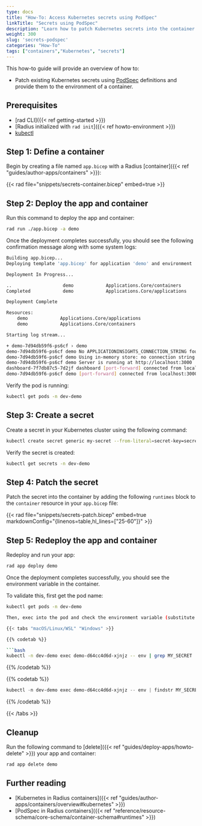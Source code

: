 ```yaml
---
type: docs
title: "How-To: Access Kubernetes secrets using PodSpec"
linkTitle: "Secrets using PodSpec"
description: "Learn how to patch Kubernetes secrets into the container environment using PodSpec definitions"
weight: 300
slug: 'secrets-podspec'
categories: "How-To"
tags: ["containers","Kubernetes", "secrets"]
---
```


This how-to guide will provide an overview of how to:

- Patch existing Kubernetes secrets using [PodSpec](https://kubernetes.io/docs/reference/kubernetes-api/workload-resources/pod-v1/#PodSpec) definitions and provide them to the environment of a container.

## Prerequisites

- [rad CLI]({{< ref getting-started >}})
- [Radius initialized with `rad init`]({{< ref howto-environment >}})
- [kubectl](https://kubernetes.io/docs/tasks/tools/install-kubectl/)

## Step 1: Define a container

Begin by creating a file named `app.bicep` with a Radius [container]({{< ref "guides/author-apps/containers" >}}):

{{< rad file="snippets/secrets-container.bicep" embed=true >}}

## Step 2: Deploy the app and container

Run this command to deploy the app and container:

```bash
rad run ./app.bicep -a demo
```

Once the deployment completes successfully, you should see the following confirmation message along with some system logs:

```bash
Building app.bicep...
Deploying template 'app.bicep' for application 'demo' and environment 'dev' from workspace 'dev'...

Deployment In Progress...

..                   demo            Applications.Core/containers
Completed            demo            Applications.Core/applications

Deployment Complete

Resources:
    demo            Applications.Core/applications
    demo            Applications.Core/containers

Starting log stream...

+ demo-7d94db59f6-ps6cf › demo
demo-7d94db59f6-ps6cf demo No APPLICATIONINSIGHTS_CONNECTION_STRING found, skipping Azure Monitor setup
demo-7d94db59f6-ps6cf demo Using in-memory store: no connection string found
demo-7d94db59f6-ps6cf demo Server is running at http://localhost:3000
dashboard-7f7db87c5-7d2jf dashboard [port-forward] connected from localhost:7007 -> ::7007
demo-7d94db59f6-ps6cf demo [port-forward] connected from localhost:3000 -> ::3000
```

Verify the pod is running:
    
```bash
kubectl get pods -n dev-demo
```

## Step 3: Create a secret

Create a secret in your Kubernetes cluster using the following command:

```bash
kubectl create secret generic my-secret --from-literal=secret-key=secret-value -n dev-demo
```

Verify the secret is created:

```bash
kubectl get secrets -n dev-demo
```

## Step 4: Patch the secret

Patch the secret into the container by adding the following `runtimes` block to the `container` resource in your `app.bicep` file:

{{< rad file="snippets/secrets-patch.bicep" embed=true markdownConfig="{linenos=table,hl_lines=[\"25-60\"]}" >}}

## Step 5: Redeploy the app and container

Redeploy and run your app:

```bash
rad app deploy demo
```

Once the deployment completes successfully, you should see the environment variable in the container.

To validate this, first get the pod name:

```bash
kubectl get pods -n dev-demo

Then, exec into the pod and check the environment variable (substitute the pod name with the one you got from the previous command):

{{< tabs "macOS/Linux/WSL" "Windows" >}}

{{% codetab %}}

```bash
kubectl -n dev-demo exec demo-d64cc4d6d-xjnjz -- env | grep MY_SECRET
```

{{% /codetab %}}

{{% codetab %}}

```powershell
kubectl -n dev-demo exec demo-d64cc4d6d-xjnjz -- env | findstr MY_SECRET
```

{{% /codetab %}}

{{< /tabs >}}

## Cleanup

Run the following command to [delete]({{< ref "guides/deploy-apps/howto-delete" >}}) your app and container:

```bash
rad app delete demo
```

## Further reading

- [Kubernetes in Radius containers]({{< ref "guides/author-apps/containers/overview#kubernetes" >}})
- [PodSpec in Radius containers]({{< ref "reference/resource-schema/core-schema/container-schema#runtimes" >}})